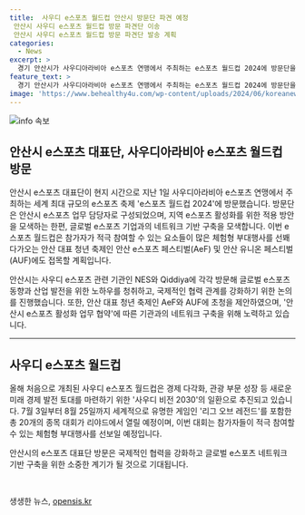 ```yaml
---
title:  사우디 e스포츠 월드컵 안산시 방문단 파견 예정
 안산시 사우디 e스포츠 월드컵 방문 파견단 이송
 안산시 사우디 e스포츠 월드컵 방문 파견단 발송 계획
categories:
  - News
excerpt: >
  경기 안산시가 사우디아라비아 e스포츠 연맹에서 주최하는 e스포츠 월드컵 2024에 방문단을 파견했다. 방문단은 지역 e스포츠 활성화를 위한 방안 모색 및 글로벌 e스포츠 기업과의 네트워크 기반 구축을 목표로 한다. 또한, AeF와 AUF에도 접목할 계획이며, 사우디 e스포츠 관련 기관을 방문하여 국제적인 협력 관계를 강화하는 등, 안산시의 e스포츠 산업 발전을 위한 노력을 진행하고 있다. 사우디 e스포츠 월드컵은 사우디 비전 2030의 한 부분으로 개최되며, 리야드에서 여러 종목의 대회가 치러진다.
feature_text: >
  경기 안산시가 사우디아라비아 e스포츠 연맹에서 주최하는 e스포츠 월드컵 2024에 방문단을 파견했다. 방문단은 지역 e스포츠 활성화를 위한 방안 모색 및 글로벌 e스포츠 기업과의 네트워크 기반 구축을 목표로 한다. 또한, AeF와 AUF에도 접목할 계획이며, 사우디 e스포츠 관련 기관을 방문하여 국제적인 협력 관계를 강화하는 등, 안산시의 e스포츠 산업 발전을 위한 노력을 진행하고 있다. 사우디 e스포츠 월드컵은 사우디 비전 2030의 한 부분으로 개최되며, 리야드에서 여러 종목의 대회가 치러진다.
image: 'https://www.behealthy4u.com/wp-content/uploads/2024/06/koreanews.jpg'
---
```


<p><img src="https://www.behealthy4u.com/wp-content/uploads/2024/06/koreanews.jpg" alt="info 속보" /></p>

<h2 data-ke-size="size26">안산시 e스포츠 대표단, 사우디아라비아 e스포츠 월드컵 방문</h2>

<p data-ke-size="size16">안산시 e스포츠 대표단이 현지 시간으로 지난 1일 사우디아라비아 e스포츠 연맹에서 주최하는 세계 최대 규모의 e스포츠 축제 'e스포츠 월드컵 2024'에 방문했습니다. 방문단은 안산시 e스포츠 업무 담당자로 구성되었으며, 지역 e스포츠 활성화를 위한 적용 방안을 모색하는 한편, 글로벌 e스포츠 기업과의 네트워크 기반 구축을 모색합니다. 이번 e스포츠 월드컵은 참가자가 적극 참여할 수 있는 요소들이 많은 체험형 부대행사를 선봬 다가오는 안산 대표 청년 축제인 안산 e스포츠 페스티벌(AeF) 및 안산 유니온 페스티벌(AUF)에도 접목할 계획입니다.</p>

<p data-ke-size="size16">안산시는 사우디 e스포츠 관련 기관인 NES와 Qiddiya에 각각 방문해 글로벌 e스포츠 동향과 산업 발전을 위한 노하우를 청취하고, 국제적인 협력 관계를 강화하기 위한 논의를 진행했습니다. 또한, 안산 대표 청년 축제인 AeF와 AUF에 초청을 제안하였으며, '안산시 e스포츠 활성화 업무 협약'에 따른 기관과의 네트워크 구축을 위해 노력하고 있습니다.</p>

<hr data-ke-size="size16">

<h2 data-ke-size="size26">사우디 e스포츠 월드컵</h2>

<p data-ke-size="size16">올해 처음으로 개최된 사우디 e스포츠 월드컵은 경제 다각화, 관광 부문 성장 등 새로운 미래 경제 발전 토대를 마련하기 위한 '사우디 비전 2030'의 일환으로 추진되고 있습니다. 7월 3일부터 8월 25일까지 세계적으로 유명한 게임인 '리그 오브 레전드'를 포함한 총 20개의 종목 대회가 리야드에서 열릴 예정이며, 이번 대회는 참가자들이 적극 참여할 수 있는 체험형 부대행사를 선보일 예정입니다.</p>

<p data-ke-size="size16">안산시의 e스포츠 대표단 방문은 국제적인 협력을 강화하고 글로벌 e스포츠 네트워크 기반 구축을 위한 소중한 계기가 될 것으로 기대됩니다.</p>

<p data-ke-size="size16">&nbsp;</p>
생생한 뉴스, <a href="https://opensis.kr" rel="dofollow">opensis.kr</a>


